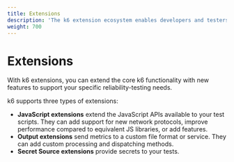 ```yaml
---
title: Extensions
description: 'The k6 extension ecosystem enables developers and testers to extend k6 to cover use cases not supported natively in the core.'
weight: 700
---
```


# Extensions

With k6 extensions, you can extend the core k6 functionality with new features to support your specific reliability-testing needs.

k6 supports three types of extensions:

- **JavaScript extensions** extend the JavaScript APIs available to your test scripts. They can add support for new network protocols, improve performance compared to equivalent JS libraries, or add features.
- **Output extensions** send metrics to a custom file format or service. They can add custom processing and dispatching methods.
- **Secret Source extensions** provide secrets to your tests.
